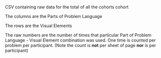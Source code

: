 CSV containing raw data for the total of all the cohorts cohort

The columns are the Parts of Problem Language

The rows are the Visual Elements

The raw numbers are the number of times that particular Part of Problem Language - Visual Element combination was used. One time is counted per problem per participant. (Note the count is **not** per sheet of page **nor** is per participant)

